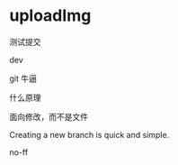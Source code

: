 # uploadImg

测试提交

dev

git 牛逼

什么原理

面向修改，而不是文件

Creating a new branch is quick and simple.



no-ff

